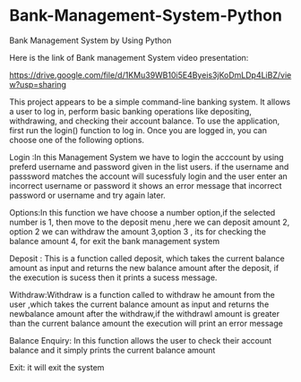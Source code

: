 # Bank-Management-System-Python
Bank Management System by Using Python

Here is the link of Bank management System video presentation:

https://drive.google.com/file/d/1KMu39WB10i5E4Byeis3jKoDmLDp4LiBZ/view?usp=sharing

This project appears to be a simple command-line banking system. It allows a user to log in, perform basic banking operations like depositing, withdrawing, and checking their account balance. To use the application, first run the login() function to log in. Once you are logged in, you can choose one of the following options.

Login :In this Management System we have to login the acccount by using preferd username and password given in the list users. if the username and passsword matches the account will sucessfuly login and the user enter an incorrect username or password it shows an error message that incorrect password or username and try again later.

Options:In this function we have choose a number option,if the selected number is 
1, then move to the deposit menu ,here we can deposit amount
2, option 2  we can withdraw the amount
3,option 3 , its for checking the balance amount
4, for exit the bank management system

Deposit : This is a function called deposit, which takes the current balance amount as input and returns the new balance amount after the deposit, if the execution is sucess then it prints a sucess message.

Withdraw:Withdraw  is a function called to withdraw he amount from the user ,which takes the current balance amount as input and returns the newbalance amount after the withdraw,if the  withdrawl amount is greater than the current balance amount the execution will print an error message

Balance Enquiry: In this function allows the user to check their account balance and  it simply prints the current balance amount

Exit: it will exit the system



